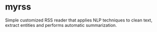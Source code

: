# myrss

Simple customized RSS reader that applies NLP techniques to clean text, extract entities and performs automatic summarization.
